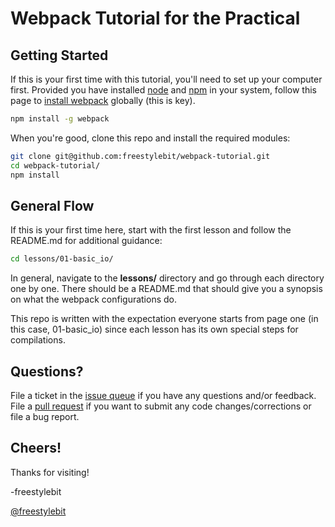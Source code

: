 # Webpack Tutorial for the Practical

## Getting Started
If this is your first time with this tutorial, you'll need to set up your computer first.  Provided you have installed [node](https://nodejs.org/en/download/package-manager/) and [npm](http://blog.npmjs.org/post/85484771375/how-to-install-npm) in your system, follow this page to [install webpack](https://webpack.github.io/docs/installation.html) globally (this is key).

```bash
npm install -g webpack
```

When you're good, clone this repo and install the required modules:

```bash
git clone git@github.com:freestylebit/webpack-tutorial.git
cd webpack-tutorial/
npm install
```

## General Flow
If this is your first time here, start with the first lesson and follow the README.md for additional guidance:

```bash
cd lessons/01-basic_io/
```

In general, navigate to the **lessons/** directory and go through each directory one by one. There should be a README.md that should give you a synopsis on what the webpack configurations do.

This repo is written with the expectation everyone starts from page one (in this case, 01-basic_io) since each lesson has its own special steps for compilations.

## Questions?

File a ticket in the [issue queue](https://github.com/freestylebit/webpack-tutorial/issues) if you have any questions and/or feedback.  File a [pull request](https://github.com/freestylebit/webpack-tutorial/pulls) if you want to submit any code changes/corrections or file a bug report.

## Cheers!
Thanks for visiting!

-freestylebit

[@freestylebit](https://twitter.com/freestylebit)
